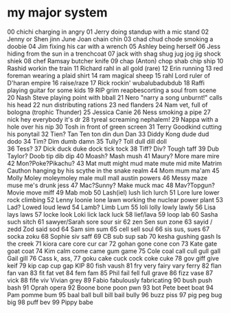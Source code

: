 # my major system

00 chichi charging in angry
01 Jerry doing standup with a mic stand
02 Jenny or Shen jinn June Joan chain chin 
03 chad chud chode smoking a doobie
04 Jim fixing his car with a wrench
05 Ashley being herself
06 Jess hiding from the sun in a trenchcoat
07 jack with shag shug jug jog jig shock shiek
08 chef Ramsay butcher knife
09 chap (Anton) chop shab chip ship 
10 Rashid workin the train
11 Richard rahl in all gold (rare) 
12 Erin running
13 red foreman wearing a plaid shirt 
14 ram magical sheep 
15 rahl Lord ruler of D'haran empire
16 raise/raze
17 Rick rockin' wubalubadubdub
18 Raffi playing guitar for some kids
19 RIP grim reapbescorting a soul from scene 
20 Nash Steve playing point with bball
21 Nero "narry a song unburnt!" calls his head 
22 nun distributing rations
23 ned flanders
24 Nam vet, full of bologna (trophic Thunder) 
25 Jessica Canie
26 Ness smoking a pipe 
27 nick hey everybody it's dr
28 tyreal screaming nephalem! 
29 Nappa with a hole over his nip
30 Tosh in front of green screen
31 Terry Goodkind cutting his ponytail
32 Tien? Tan Ten ton din dun Dan 
33 Diddy Kong dude dud dodo 
34 Tim? Dim dumb damn
35 Tully? Toll dull dill doll  
36 Tess? 
37 Dick duck duke dock tick tock
38 Tiff? Div? Tough taff 
39 Dub Taylor? Doob tip dib dip 
40 Moash? Mash mush 
41 Maury? More mare mire 
42 Mon?Poke?Pikachu?
43 Mat mutt might mud mate mute mid mite Matrim Cauthon hanging by his scythe in the snake realm
44 Mom mum ma'am 
45 Molly Moley moleymoley male mull mall austin powers
46 Messy maze muse me's drunk jess 
47 Mac?Sunny? Make muck mac
48 Mav?Topgun? Movie move miff
49 Mab mob 
50 Lash(iel) lush lich lurch 
51 Lore lure lower rock climbing
52 Lenny loonie lone lawn working the nuclear power plant
53 Lad? Lowed loud lewd
54 Lamb? Limb Lum 
55 loli lolly lowly lawly 
56 Lisa lays laws 
57 locke look Loki lick lack luck 
58 lief/lava
59 loop lab 
60 Sasha such sitch
61 sawyer/Sarah sore sour sir
62 zen Sen sun zone
63 sayid / zedd Zod said sod 
64 Sam sim sum 
65 cell sell soul 
66 sis sus, sues
67 socka zoku
68 Sophie siv saff 
69 CB sub sup sab
70 kesha gushing gash Is the creek
71 kiora care core cur car 
72 gohan gone cone con
73 Kate gate goat coat
74 Kim calm come came gum game
75 Cole coal call cull gull gall Gail gill 
76 Cass k, ass, 
77 goku cake cuck cock coke cuke
78 gov giff give keif
79 kip cap cup gap KIP
80 fish vaush 
81 fry very fairy vary ferry 
82 flan fan van 
83 fit fat vet
84 fem fam
85 Phil fail fell full grave
86 fizz vase
87 vick 
88 fife viv Vivian grey
89 Fabio fabulously fabricating 
90 bush push bash
91 Oprah opera 
92 Boone bone poon pwn
93 bot Pete beet boat
94 Pam pomme bum 
95 baal ball bull bill bail bully
96 buzz piss
97 pig peg bug big
98 puff bev
99 Pippy babe